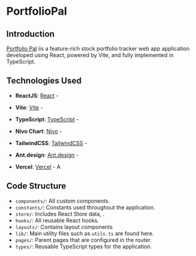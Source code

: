 # PortfolioPal

## Introduction

[Portfolio Pal](https://portfolio-tracker-mocha.vercel.app/#/) iis a feature-rich stock portfolio tracker web app application developed using React, powered by Vite, and fully implemented in TypeScript.

## Technologies Used

-   **ReactJS**: [React](https://reactjs.org/) -

-   **Vite**: [Vite](https://vitejs.dev/) -

-   **TypeScript**: [TypeScript](https://www.typescriptlang.org/) -

-   **Nivo Chart**: [Nivo](https://nivo.rocks/) -

-   **TailwindCSS**: [TailwindCSS](https://tailwindcss.com/) -

-   **Ant.design**: [Ant.design](https://ant.design/) -

-   **Vercel**: [Vercel](https://vercel.com/) - A

## Code Structure

-   `components/`: All custom components.
-   `constants/`: Constants used throughout the application.
-   `store/`: Includes React Store data, .
-   `hooks/`: All reusable React hooks.
-   `layouts/`: Contains layout components
-   `lib/`: Main utility files such as `utils.ts` are found here.
-   `pages/`: Parent pages that are configured in the router.
-   `types/`: Reusable TypeScript types for the application.

